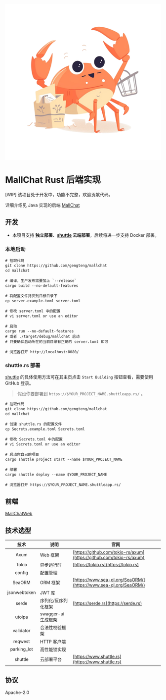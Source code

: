 ![](./doc/logo.png)

# MallChat Rust 后端实现

[WIP] 该项目处于开发中，功能不完整，欢迎贡献代码。

详细介绍见 Java 实现的后端 [MallChat](https://github.com/zongzibinbin/MallChat)

## 开发

* 本项目支持 **独立部署**、**[shuttle](https://www.shuttle.rs/) 云端部署**，后续将进一步支持 Docker 部署。

### 本地启动

```shell
# 拉取代码
git clone https://github.com/gengteng/mallchat
cd mallchat

# 编译，生产发布需要加上 `--release`
cargo build --no-default-features

# 将配置文件拷贝到目标目录下
cp server.example.toml server.toml

# 修改 server.toml 中的配置
# vi server.toml or use an editor

# 启动
cargo run --no-default-features
# 或者 ./target/debug/mallchat 启动
# 只要确保启动所在的当前目录有正确的 server.toml 即可

# 浏览器打开 http://localhost:8080/
```

### shuttle.rs 部署

[shuttle](https://www.shuttle.rs/) 的具体使用方法可在其主页点击 `Start Building` 按钮查看，需要使用 GitHub 登录。

> 假设你要部署到 `https://$YOUR_PROJECT_NAME.shuttleapp.rs/` 。

```shell
# 拉取代码
git clone https://github.com/gengteng/mallchat
cd mallchat

# 创建 shuttle.rs 的配置文件
cp Secrets.example.toml Secrets.toml

# 修改 Secrets.toml 中的配置
# vi Secrets.toml or use an editor

# 启动你自己的项目
cargo shuttle project start --name $YOUR_PROJECT_NAME

# 部署
cargo shuttle deploy --name $YOUR_PROJECT_NAME

# 浏览器打开 https://$YOUR_PROJECT_NAME.shuttleapp.rs/
```

## 前端

[MallChatWeb](https://github.com/Evansy/MallChatWeb)

## 技术选型

|      技术      | 说明              | 官网                                                                   |
|:------------:|-----------------|----------------------------------------------------------------------|
|     Axum     | Web 框架          | [https://github.com/tokio-rs/axum](https://github.com/tokio-rs/axum) |
|    Tokio     | 异步运行时           | [https://tokio.rs](https://tokio.rs)                                 |
|    config    | 配置管理            |                                                                      |
|    SeaORM    | ORM 框架          | [https://www.sea-ql.org/SeaORM/](https://www.sea-ql.org/SeaORM/)     |
| jsonwebtoken | JWT 库           |                                                                      |
|    serde     | 序列化/反序列化框架      | [https://serde.rs](https://serde.rs)                                 |
|    utoipa    | swagger-ui 生成框架 |                                                                      |
|  validator   | 合法性校验框架         |                                                                      |
|   reqwest    | HTTP 客户端        |                                                                      |
| parking_lot  | 高性能锁实现          |                                                                      |
|   shuttle    | 云部署平台           | [https://www.shuttle.rs](https://www.shuttle.rs)                     |

## 协议

Apache-2.0